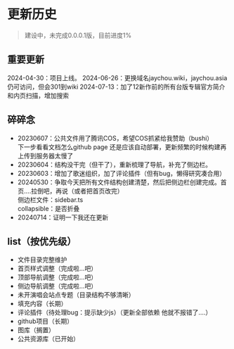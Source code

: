 # 更新历史

>建设中，未完成0.0.0.1版，目前进度1%
## 重要更新
2024-04-30：项目上线。
2024-06-26：更换域名jaychou.wiki，jaychou.asia仍可访问，但会301到wiki
2024-07-13：加了12新作前的所有台版专辑官方简介和内页扫描，增加搜索


## 碎碎念
- 20230607：公共文件用了腾讯COS，希望COS抓紧给我赞助（bushi）<br> 下一步看看文档怎么github page 还是应该自动部署，更新频繁的时候构建再上传到服务器太慢了
- 20230604：结构没干完（但干了），重新梳理了导航，补充了侧边栏。
- 20230603：增加了歌迷组织，加了评论插件（但有bug，懒得研究凑合用）
- 20240530：争取今天把所有文件结构创建清楚，然后把侧边栏创建完成。首页....拉倒吧，再说（或者把首页改完）<br>
侧边栏文件：sidebar.ts<br>
collapsible：是否折叠
- 20240714：证明一下我还在更新

## list（按优先级）
- 文件目录完整维护
- 首页样式调整（完成啦...吧）
- 顶部导航调整（完成啦...吧）
- 侧边导航调整（完成啦...吧）
- 未开演唱会站点专题（目录结构不够清晰）
- 填充内容（长期）
- 评论插件（待处理bug：提示缺少js）（更新全部依赖 他就不报错了....）
- github项目（长期）
- 图库（搁置）
- 公共资源库（已开始）